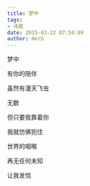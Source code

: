 ```yaml
---
title: 梦中
tags:
- 诗歌
date: 2015-03-22 07:54:09
author: Herb
---
```

梦中

有你的陪伴

虽然有漫天飞虫

无数

但只要我靠着你

我就仿佛扼住

世界的咽喉

再无任何未知

让我发怵